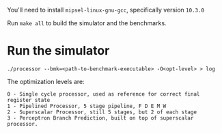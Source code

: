 
You'll need to install `mipsel-linux-gnu-gcc`, specifically version `10.3.0`


Run `make all` to build the simulator and the benchmarks.

# Run the simulator
`./processor --bmk=<path-to-benchmark-executable> -O<opt-level> > log`

The optimization levels are: 


    0 - Single cycle processor, used as reference for correct final register state
    1 - Pipelined Processor, 5 stage pipeline, F D E M W
    2 - Superscalar Processor, still 5 stages, but 2 of each stage
    3 - Perceptron Branch Prediction, built on top of superscalar processor. 
